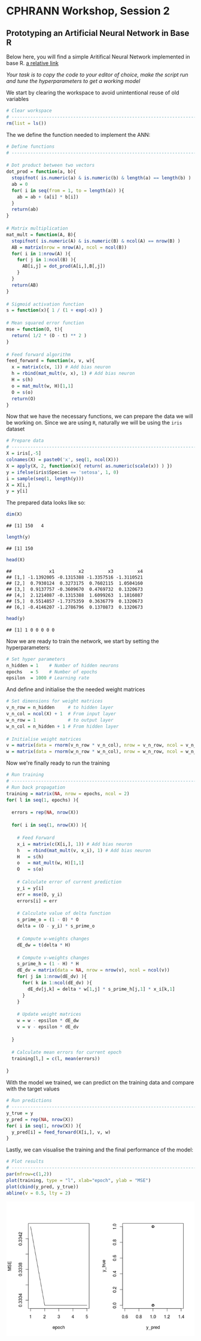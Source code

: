 CPHRANN Workshop, Session 2
================

Prototyping an Artificial Neural Network in Base R
--------------------------------------------------

Below here, you will find a simple Aritifical Neural Network implemented in base R. [a relative link](R/test.R)

*Your task is to copy the code to your editor of choice, make the script run and tune the hyperparameters to get a working model*

We start by clearing the workspace to avoid unintentional reuse of old variables

``` r
# Clear workspace
# ------------------------------------------------------------------------------
rm(list = ls())
```

The we define the function needed to implement the ANN:

``` r
# Define functions
# ------------------------------------------------------------------------------

# Dot product between two vectors
dot_prod = function(a, b){
  stopifnot( is.numeric(a) & is.numeric(b) & length(a) == length(b) )
  ab = 0
  for( i in seq(from = 1, to = length(a)) ){
    ab = ab + (a[i] * b[i])
  }
  return(ab)
}

# Matrix multiplication
mat_mult = function(A, B){
  stopifnot( is.numeric(A) & is.numeric(B) & ncol(A) == nrow(B) )
  AB = matrix(nrow = nrow(A), ncol = ncol(B))
  for( i in 1:nrow(A) ){
    for( j in 1:ncol(B) ){
      AB[i,j] = dot_prod(A[i,],B[,j])
    }
  }
  return(AB)
}

# Sigmoid activation function
s = function(x){ 1 / (1 + exp(-x)) }

# Mean squared error function
mse = function(O, t){
  return( 1/2 * (O - t) ** 2 )
}

# Feed forward algorithm
feed_forward = function(x, v, w){
  x = matrix(c(x, 1)) # Add bias neuron
  h = rbind(mat_mult(v, x), 1) # Add bias neuron
  H = s(h)
  o = mat_mult(w, H)[1,1]
  O = s(o)
  return(O)
}
```

Now that we have the necessary functions, we can prepare the data we will be working on. Since we are using `R`, naturally we will be using the `iris` dataset

``` r
# Prepare data
# ------------------------------------------------------------------------------
X = iris[,-5]
colnames(X) = paste0('x', seq(1, ncol(X)))
X = apply(X, 2, function(x){ return( as.numeric(scale(x)) ) })
y = ifelse(iris$Species == 'setosa', 1, 0)
i = sample(seq(1, length(y)))
X = X[i,]
y = y[i]
```

The prepared data looks like so:

``` r
dim(X)
```

    ## [1] 150   4

``` r
length(y)
```

    ## [1] 150

``` r
head(X)
```

    ##              x1         x2         x3         x4
    ## [1,] -1.1392005 -0.1315388 -1.3357516 -1.3110521
    ## [2,]  0.7930124  0.3273175  0.7602115  1.0504160
    ## [3,]  0.9137757 -0.3609670  0.4769732  0.1320673
    ## [4,]  2.1214087 -0.1315388  1.6099263  1.1816087
    ## [5,]  0.5514857 -1.7375359  0.3636779  0.1320673
    ## [6,] -0.4146207 -1.2786796  0.1370873  0.1320673

``` r
head(y)
```

    ## [1] 1 0 0 0 0 0

Now we are ready to train the network, we start by setting the hyperparameters:

``` r
# Set hyper parameters
n_hidden = 1    # Number of hidden neurons
epochs   = 5    # Number of epochs
epsilon  = 1000 # Learning rate
```

And define and initialise the the needed weight matrices

``` r
# Set dimensions for weight matrices
v_n_row = n_hidden     # to hidden layer
v_n_col = ncol(X) + 1  # From input layer
w_n_row = 1            # to output layer
w_n_col = n_hidden + 1 # From hidden layer

# Initialise weight matrices
v = matrix(data = rnorm(v_n_row * v_n_col), nrow = v_n_row, ncol = v_n_col)
w = matrix(data = rnorm(w_n_row * w_n_col), nrow = w_n_row, ncol = w_n_col)
```

Now we're finally ready to run the training

``` r
# Run training
# ------------------------------------------------------------------------------
# Run back propagation
training = matrix(NA, nrow = epochs, ncol = 2)
for( l in seq(1, epochs) ){
  
  errors = rep(NA, nrow(X))
  
  for( i in seq(1, nrow(X)) ){
    
    # Feed Forward
    x_i = matrix(c(X[i,], 1)) # Add bias neuron
    h   = rbind(mat_mult(v, x_i), 1) # Add bias neuron
    H   = s(h)
    o   = mat_mult(w, H)[1,1]
    O   = s(o)
    
    # Calculate error of current prediction
    y_i = y[i]
    err = mse(O, y_i)
    errors[i] = err
    
    # Calculate value of delta function
    s_prime_o = (1 - O) * O
    delta = (O - y_i) * s_prime_o
    
    # Compute w-weights changes
    dE_dw = t(delta * H)
    
    # Compute v-weights changes
    s_prime_h = (1 - H) * H
    dE_dv = matrix(data = NA, nrow = nrow(v), ncol = ncol(v))
    for( j in 1:nrow(dE_dv) ){
      for( k in 1:ncol(dE_dv) ){
        dE_dv[j,k] = delta * w[1,j] * s_prime_h[j,1] * x_i[k,1]
      }
    }
    
    # Update weight matrices
    w = w - epsilon * dE_dw
    v = v - epsilon * dE_dv
    
  }
  
  # Calculate mean errors for current epoch
  training[l,] = c(l, mean(errors))
  
}
```

With the model we trained, we can predict on the training data and compare with the target values

``` r
# Run predictions
# ------------------------------------------------------------------------------
y_true = y
y_pred = rep(NA, nrow(X))
for( i in seq(1, nrow(X)) ){
  y_pred[i] = feed_forward(X[i,], v, w)
}
```

Lastly, we can visualise the training and the final performance of the model:

``` r
# Plot results
# ------------------------------------------------------------------------------
par(mfrow=c(1,2))
plot(training, type = "l", xlab="epoch", ylab = "MSE")
plot(cbind(y_pred, y_true))
abline(v = 0.5, lty = 2)
```

<img src="session_1_prototyping_an_artificial_neural_network_in_base_R_files/figure-markdown_github/unnamed-chunk-9-1.png" width="600px" style="display: block; margin: auto;" />
